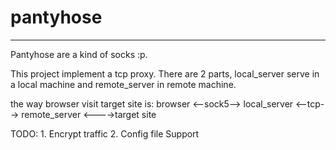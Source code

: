 pantyhose
=========
---------

Pantyhose are a kind of socks :p.

This project implement a tcp proxy. There are 2 parts, local_server serve in a local machine and remote_server
in remote machine.

the way browser visit target site is:
browser <--sock5--> local_server <--tcp--> remote_server <---->target site


TODO:
    1. Encrypt traffic
    2. Config file Support